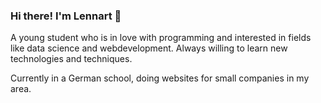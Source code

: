 ### Hi there! I'm Lennart 👋
A young student who is in love with programming and interested in fields like data science and webdevelopment. Always willing to learn new technologies and techniques.

Currently in a German school, doing websites for small companies in my area.
